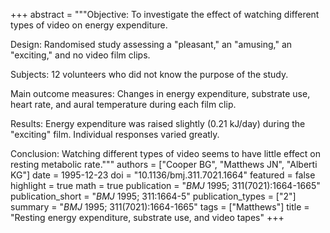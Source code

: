 +++
abstract = """Objective: To investigate the effect of watching different types of video on energy expenditure.

Design: Randomised study assessing a "pleasant," an "amusing," an "exciting," and no video film clips.

Subjects: 12 volunteers who did not know the purpose of the study.

Main outcome measures: Changes in energy expenditure, substrate use, heart rate, and aural temperature during each film clip.

Results: Energy expenditure was raised slightly (0.21 kJ/day) during the "exciting" film. Individual responses varied greatly.

Conclusion: Watching different types of video seems to have little effect on resting metabolic rate."""
authors = ["Cooper BG", "Matthews JN", "Alberti KG"]
date = 1995-12-23
doi = "10.1136/bmj.311.7021.1664"
featured = false
highlight = true
math = true
publication = "*BMJ* 1995; 311(7021):1664-1665"
publication_short = "*BMJ* 1995; 311:1664-5"
publication_types = ["2"]
summary = "*BMJ* 1995; 311(7021):1664-1665"
tags = ["Matthews"]
title = "Resting energy expenditure, substrate use, and video tapes"
+++
